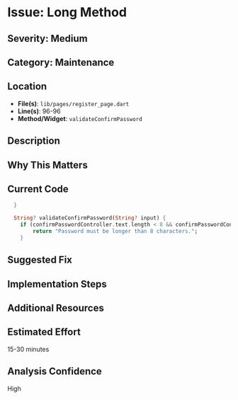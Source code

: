 # Issue: Long Method

## Severity: Medium

## Category: Maintenance

## Location
- **File(s)**: `lib/pages/register_page.dart`
- **Line(s)**: 96-96
- **Method/Widget**: `validateConfirmPassword`

## Description


## Why This Matters


## Current Code
```dart
  }

  String? validateConfirmPassword(String? input) {
    if (confirmPasswordController.text.length < 8 && confirmPasswordController.text.isNotEmpty){
        return "Password must be longer than 8 characters.";
    }
```

## Suggested Fix


## Implementation Steps


## Additional Resources


## Estimated Effort
15-30 minutes

## Analysis Confidence
High
